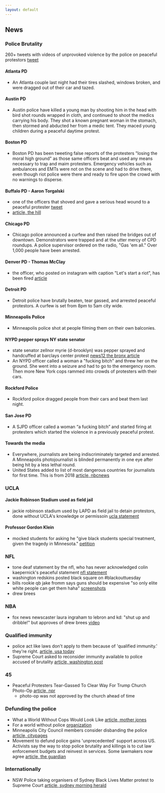 ```yaml
---
layout: default
---
```


## News

### Police Brutality

260+ tweets with videos of unprovoked violence by the police on peaceful protestors [tweet](https://twitter.com/trevortimm/status/1268621018857213954)

#### Atlanta PD
* An Atlanta couple last night had their tires slashed, windows broken, and were dragged out of their car and tazed.

#### Austin PD
* Austin police have killed a young man by shooting him in the head with bird shot rounds wrapped in cloth, and continued to shoot the medics carrying his body. They shot a known pregnant woman in the stomach, then stormed and abducted her from a medic tent. They maced young children during a peaceful daytime protest.

#### Boston PD
* Boston PD has been tweeting false reports of the protesters "losing the moral high ground" as those same officers beat and used any means necessary to trap and maim protesters. Emergency vehicles such as ambulances and EMTs were not on the scene and had to drive there, even though riot police were there and ready to fire upon the crowd with no warnings to disperse.

#### Buffalo PD - Aaron Torgalski
* one of the officers that shoved and gave a serious head wound to a peaceful protester
[tweet](https://twitter.com/donwinslow/status/1268725675600429063?s=20)
* [article, the hill](https://thehill.com/homenews/state-watch/501279-elderly-man-appears-unconscious-bleeding-from-ear-after-shoved-to-ground)


#### Chicago PD
* Chicago police announced a curfew and then raised the bridges out of downtown. Demonstrators were trapped and at the utter mercy of CPD roundups. A police supervisor ordered on the radio, "Gas 'em all." Over 1,000 people have been arrested.

#### Denver PD - Thomas McClay
* the officer, who posted on instagram with caption "Let's start a riot", has been fired
[article](https://denver.cbslocal.com/2020/06/02/denver-police-officer-fired-instagram-post/)

#### Detroit PD
* Detroit police have brutally beaten, tear gassed, and arrested peaceful protestors. A curfew is set from 8pm to 5am city wide.

#### Minneapolis Police
* Minneapolis police shot at people filming them on their own balconies.

#### NYPD pepper sprays NY state senator
* state senator zellnor myrie (d-brooklyn) was pepper sprayed and handcuffed at barclays center protest [news12 the bronx article](http://bronx.news12.com/story/42192118/state-senator-says-he-was-pepper-sprayed-handcuffed-at-barclays-protest?fbclid=IwAR0RZZnjylWHhbmhqxoqzHBieeITZbx-5o7cooxIUBv3SrrySFtefCeONWc)
* An NYPD officer called a woman a "fucking bitch" and threw her on the ground. She went into a seizure and had to go to the emergency room. Then more New York cops rammed into crowds of protesters with their cars.

#### Rockford Police
* Rockford police dragged people from their cars and beat them last night.

#### San Jose PD
* A SJPD officer called a woman “a fucking bitch” and started firing at protesters which started the violence in a previously peaceful protest.

#### Towards the media
* Everywhere, journalists are being indiscriminately targeted and arrested. A Minneapolis photojournalist is blinded permanently in one eye after being hit by a less lethal round.
* United States added to list of most dangerous countries for journalists for first time. This is from 2018 [article, nbcnews](https://www.nbcnews.com/news/world/united-states-added-list-most-dangerous-countries-journalists-first-time-n949676?)

### UCLA

#### Jackie Robinson Stadium used as field jail
* jackie robinson stadium used by LAPD as field jail to detain protestors, done without UCLA's knowledge or permissoin
[ucla statement](https://twitter.com/UCLA/status/1268039753015812096?s=20)

#### Professor Gordon Klein
* mocked students for asking he "give black students special treatment, given the tragedy in Minnesota."
[petition](http://chng.it/DcX7pKwmC8)

### NFL
* tone deaf statement by the nfl, who has never acknowledged colin kaepernick's peaceful statement [nfl statement](https://twitter.com/NFL/status/1266852547890839552)
* washington redskins posted black square on #blackouttuesday 
* bills rookie qb jake fromm says guns should be expensive "so only elite white people can get them haha" [screenshots](https://twitter.com/MusikFan4Life/status/1268608999122968577?s=20)
* drew brees

### NBA
* fox news newscaster laura ingraham to lebron and kd: "shut up and dribble!" but approves of drew brees [video](https://twitter.com/ComplexSports/status/1268551040074383361)

### Qualified immunity
* police act like laws don't apply to them because of 'qualified immunity.' they're right. [article, usa today](https://www.usatoday.com/story/opinion/2020/05/30/police-george-floyd-qualified-immunity-supreme-court-column/5283349002/)
* Supreme Court asked to reconsider immunity available to police accused of brutality [article, washington post](https://www.washingtonpost.com/politics/courts_law/supreme-court-asked-to-reconsider-immunity-available-to-police-accused-of-brutality/2020/06/04/99266d2c-a5b0-11ea-b473-04905b1af82b_story.html)

### 45
- Peaceful Protesters Tear-Gassed To Clear Way For Trump Church Photo-Op [article, npr](https://www.npr.org/2020/06/01/867532070/trumps-unannounced-church-visit-angers-church-officials?)
  - photo-op was not approved by the church ahead of time
  
### Defunding the police
- What a World Without Cops Would Look Like [article, mother jones](https://www.motherjones.com/crime-justice/2020/06/police-abolition-george-floyd/)
- For a world without police [organization](http://aworldwithoutpolice.org/)
- Minneapolis City Council members consider disbanding the police [article, citypages](http://www.citypages.com/news/minneapolis-city-council-members-consider-disbanding-the-police/570993291)
- Movement to defund police gains 'unprecedented' support across US. Activists say the way to stop police brutality and killings is to cut law enforcement budgets and reinvest in services. Some lawmakers now agree [article, the guardian](https://www.theguardian.com/us-news/2020/jun/04/defund-the-police-us-george-floyd-budgets)

### Internationally
- NSW Police taking organisers of Sydney Black Lives Matter protest to Supreme Court [article, sydney morning herald](https://www.smh.com.au/national/nsw/nsw-police-taking-organisers-of-sydney-black-lives-matter-protest-to-supreme-court-20200605-p54zw8.html)
